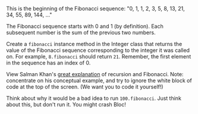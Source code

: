 This is the beginning of the Fibonacci sequence: "0, 1, 1, 2, 3, 5, 8, 13, 21, 34, 55, 89, 144, ..."

The Fibonacci sequence starts with 0 and 1 (by definition). Each subsequent number is the sum of the previous two numbers.

Create a `fibonacci` instance method in the Integer class that returns the value of the Fibonacci sequence corresponding to the integer it was called on. For example, `8.fibonacci` should return `21`. Remember, the first element in the sequence has an index of 0.

View Salman Khan's [great explanation](https://www.khanacademy.org/science/computer-science/v/stepping-through-recursive-fibonacci-function) of recursion and Fibonacci. Note: concentrate on his conceptual example, and try to ignore the white block of code at the top of the screen. (We want you to code it yourself!)

Think about why it would be a bad idea to run `100.fibonacci`. Just think about this, but don't run it. You might crash Bloc!
